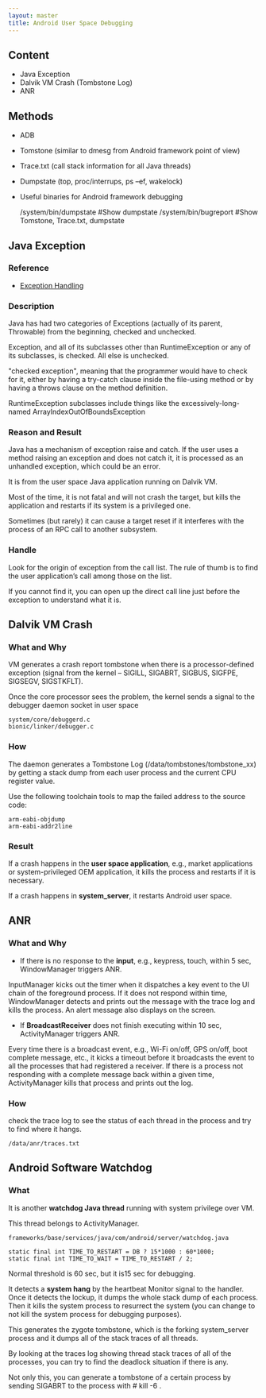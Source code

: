 ```yaml
---
layout: master
title: Android User Space Debugging
---
```


## Content

- Java Exception
- Dalvik VM Crash (Tombstone Log)
- ANR

## Methods

- ADB
- Tomstone (similar to dmesg from Android framework point of view)
- Trace.txt (call stack information for all Java threads)
- Dumpstate (top, proc/interrups, ps –ef, wakelock)
- Useful binaries for Android framework debugging

    /system/bin/dumpstate #Show dumpstate
    /system/bin/bugreport #Show Tomstone, Trace.txt, dumpstate

## Java Exception

### Reference

* [Exception Handling](http://androidcookbook.com/Recipe.seam;jsessionid=5424397F3130CE7769FF47DD67742911?recipeId=75&recipeFrom=ViewTOC)
 
### Description

Java has had two categories of Exceptions (actually of its parent, Throwable) from the beginning, checked and unchecked.

Exception, and all of its subclasses other than RuntimeException or any of its subclasses, is checked. All else is unchecked.

"checked exception", meaning that the programmer would have to check for it, either by having a try-catch clause inside the file-using method or by having a throws clause on the method definition. 

RuntimeException subclasses include things like the excessively-long-named ArrayIndexOutOfBoundsException


### Reason and Result

Java has a mechanism of exception raise and catch. If the user uses a method raising an exception and does not catch it, it is processed as an unhandled exception, which could be an error.

It is from the user space Java application running on Dalvik VM.

Most of the time, it is not fatal and will not crash the target, but kills the application and restarts if its system is a privileged one.

Sometimes (but rarely) it can cause a target reset if it interferes with the process of an RPC call to another subsystem.

### Handle

Look for the origin of exception from the call list. The rule of thumb is to find the user application’s call among those on the list.

If you cannot find it, you can open up the direct call line just before the exception to understand what it is.


## Dalvik VM Crash

### What and Why

VM generates a crash report tombstone when there is a processor-defined exception (signal from the kernel – SIGILL, SIGABRT, SIGBUS, SIGFPE, SIGSEGV, SIGSTKFLT).

Once the core processor sees the problem, the kernel sends a signal to the debugger daemon socket in user space 

    system/core/debuggerd.c 
    bionic/linker/debugger.c

### How

The daemon generates a Tombstone Log (/data/tombstones/tombstone_xx) by getting a stack dump from each user process and the current CPU register value.

Use the following toolchain tools to map the failed address to the source code:

    arm-eabi-objdump
    arm-eabi-addr2line


### Result

If a crash happens in the **user space application**, e.g., market applications or system-privileged OEM application, it kills the process and restarts if it is necessary.

If a crash happens in **system_server**, it restarts Android user space.

## ANR

### What and Why


- If there is no response to the **input**, e.g., keypress, touch, within 5 sec, WindowManager triggers ANR.

InputManager kicks out the timer when it dispatches a key event to the UI chain of the foreground process. If it does not respond within time, WindowManager detects and prints out the message with the trace log and kills the process. An alert message also displays on the screen.

- If **BroadcastReceiver** does not finish executing within 10 sec, ActivityManager triggers ANR.

Every time there is a broadcast event, e.g., Wi-Fi on/off, GPS on/off, boot complete message, etc., it kicks a timeout before it broadcasts the event to all the processes that had registered a receiver. If there is a process not responding with a complete message back within a given time, ActivityManager kills that process and prints out the log.

### How

check the trace log to see the status of each thread in the process and try to find where it hangs.

    /data/anr/traces.txt


## Android Software Watchdog

### What

It is another **watchdog Java thread** running with system privilege over VM.

This thread belongs to ActivityManager.

    frameworks/base/services/java/com/android/server/watchdog.java

    static final int TIME_TO_RESTART = DB ? 15*1000 : 60*1000;
    static final int TIME_TO_WAIT = TIME_TO_RESTART / 2;

Normal threshold is 60 sec, but it is15 sec for debugging.

It detects a **system hang** by the heartbeat Monitor signal to the handler. Once it detects the lockup, it dumps the whole stack dump of each process. Then it kills the system process to resurrect the system (you can change to not kill the system process for debugging purposes).

This generates the zygote tombstone, which is the forking system_server process and it dumps all of the stack traces of all threads.

By looking at the traces log showing thread stack traces of all of the processes, you can try to find the deadlock situation if there is any.

Not only this, you can generate a tombstone of a certain process by sending SIGABRT to the process with # kill -6 <pid>.



